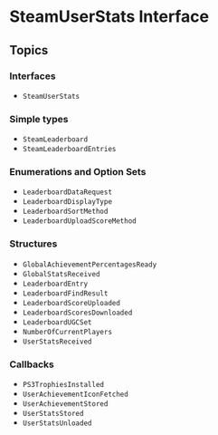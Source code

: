 # SteamUserStats Interface

## Topics

### Interfaces
- ``SteamUserStats``

### Simple types
- ``SteamLeaderboard``
- ``SteamLeaderboardEntries``

### Enumerations and Option Sets
- ``LeaderboardDataRequest``
- ``LeaderboardDisplayType``
- ``LeaderboardSortMethod``
- ``LeaderboardUploadScoreMethod``

### Structures
- ``GlobalAchievementPercentagesReady``
- ``GlobalStatsReceived``
- ``LeaderboardEntry``
- ``LeaderboardFindResult``
- ``LeaderboardScoreUploaded``
- ``LeaderboardScoresDownloaded``
- ``LeaderboardUGCSet``
- ``NumberOfCurrentPlayers``
- ``UserStatsReceived``

### Callbacks
- ``PS3TrophiesInstalled``
- ``UserAchievementIconFetched``
- ``UserAchievementStored``
- ``UserStatsStored``
- ``UserStatsUnloaded``
